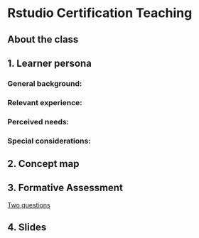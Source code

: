 # Rstudio Certification Teaching

## About the class

## 1. Learner persona

### General background:

### Relevant experience:

### Perceived needs:

### Special considerations: 

## 2. Concept map

## 3. Formative Assessment

[Two questions](https://javiera-riffo-torres.shinyapps.io/Prueba_formativa/)

## 4. Slides

